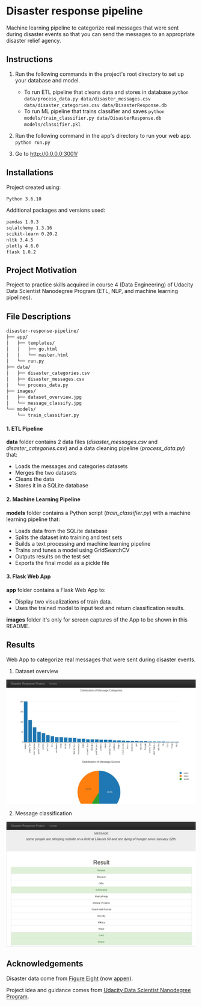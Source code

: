 # Disaster response pipeline

Machine learning pipeline to categorize real messages that were sent during disaster events so that you can send the messages to an appropriate disaster relief agency.

## Instructions

1. Run the following commands in the project's root directory to set up your database and model.

    - To run ETL pipeline that cleans data and stores in database
        `python data/process_data.py data/disaster_messages.csv data/disaster_categories.csv data/DisasterResponse.db`
    - To run ML pipeline that trains classifier and saves
        `python models/train_classifier.py data/DisasterResponse.db models/classifier.pkl`

2. Run the following command in the app's directory to run your web app.
    `python run.py`

3. Go to http://0.0.0.0:3001/

## Installations

Project created using:
```
Python 3.6.10
```

Additional packages and versions used:
```
pandas 1.0.3
sqlalchemy 1.3.16
scikit-learn 0.20.2
nltk 3.4.5
plotly 4.6.0
flask 1.0.2
```

## Project Motivation

Project to practice skills acquired in course 4 (Data Engineering) of Udacity Data Scientist Nanodegree Program (ETL, NLP, and machine learning pipelines).

## File Descriptions

```text
disaster-response-pipeline/
├── app/
│   ├── templates/
│   │   ├── go.html
│   │   └── master.html
│   └── run.py
├── data/
│   ├── disaster_categories.csv
│   ├── disaster_messages.csv
│   └── process_data.py
├── images/
│   ├── dataset_overview.jpg
│   └── message_classify.jpg
└── models/
    └── train_classifier.py
```

#### 1. ETL Pipeline
**data** folder contains 2 data files (*disaster_messages.csv* and *disaster_categories.csv*) and a data cleaning pipeline (*process_data.py*) that:

- Loads the messages and categories datasets
- Merges the two datasets
- Cleans the data
- Stores it in a SQLite database

#### 2. Machine Learning Pipeline
**models** folder contains a Python script (*train_classifier.py*) with a machine learning pipeline that:

- Loads data from the SQLite database
- Splits the dataset into training and test sets
- Builds a text processing and machine learning pipeline
- Trains and tunes a model using GridSearchCV
- Outputs results on the test set
- Exports the final model as a pickle file

#### 3. Flask Web App
**app** folder contains a Flask Web App to:

- Display two visualizations of train data.
- Uses the trained model to input text and return classification results.

**images** folder it's only for screen captures of the App to be shown in this README.

## Results

Web App to categorize real messages that were sent during disaster events.

1. Dataset overview

![dataset overview](images/dataset_overview.jpg)

2. Message classification

![message classification](images/message_classify.jpg)

## Acknowledgements

Disaster data come from [Figure Eight](https://www.figure-eight.com/) (now [appen](https://appen.com/)).

Project idea and guidance comes from [Udacity Data Scientist Nanodegree Program](https://www.udacity.com/course/data-scientist-nanodegree--nd025).
